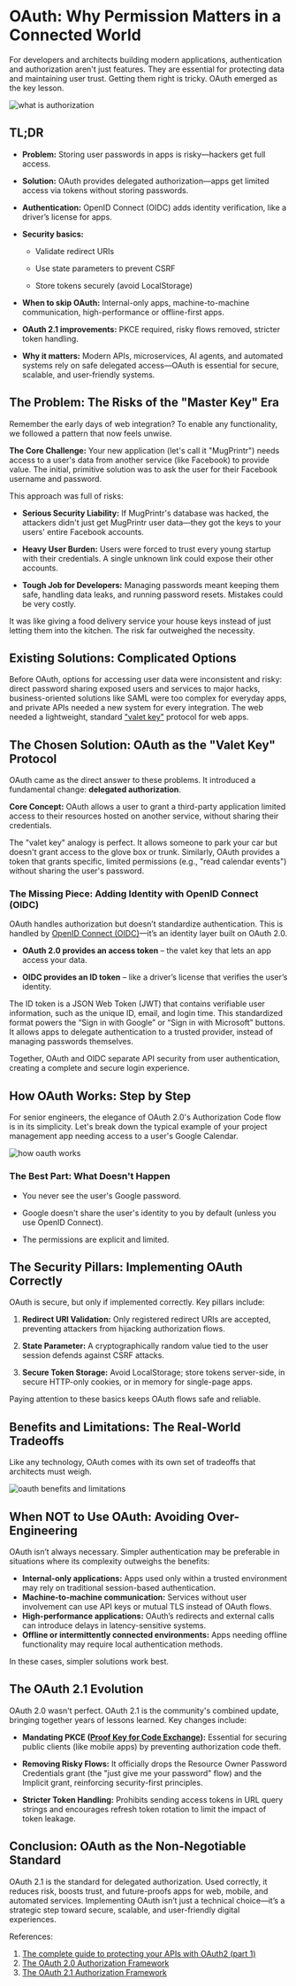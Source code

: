 # OAuth: Why Permission Matters in a Connected World

For developers and architects building modern applications, authentication and authorization aren't just features. They are essential for protecting data and maintaining user trust. Getting them right is tricky. OAuth emerged as the key lesson.

![what is authorization](./media/what-is-authorization.jpg)

## TL;DR

- **Problem:** Storing user passwords in apps is risky—hackers get full access.

- **Solution:** OAuth provides delegated authorization—apps get limited access via tokens without storing passwords.

- **Authentication:** OpenID Connect (OIDC) adds identity verification, like a driver’s license for apps.

- **Security basics:**
  - Validate redirect URIs

  - Use state parameters to prevent CSRF

  - Store tokens securely (avoid LocalStorage)

- **When to skip OAuth:** Internal-only apps, machine-to-machine communication, high-performance or offline-first apps.

- **OAuth 2.1 improvements:** PKCE required, risky flows removed, stricter token handling.

- **Why it matters:** Modern APIs, microservices, AI agents, and automated systems rely on safe delegated access—OAuth is essential for secure, scalable, and user-friendly systems.

## The Problem: The Risks of the "Master Key" Era

Remember the early days of web integration? To enable any functionality, we followed a pattern that now feels unwise.

**The Core Challenge:** Your new application (let's call it "MugPrintr") needs access to a user's data from another service (like Facebook) to provide value. The initial, primitive solution was to ask the user for their Facebook username and password.

This approach was full of risks:

- **Serious Security Liability:** If MugPrintr's database was hacked, the attackers didn't just get MugPrintr user data—they got the keys to your users' entire Facebook accounts.

- **Heavy User Burden:** Users were forced to trust every young startup with their  credentials. A single unknown link could expose their other accounts.

- **Tough Job for Developers:** Managing passwords meant keeping them safe, handling data leaks, and running password resets. Mistakes could be very costly.

It was like giving a food delivery service your house keys instead of just letting them into the kitchen. The risk far outweighed the necessity.

## Existing Solutions: Complicated Options

Before OAuth, options for accessing user data were inconsistent and risky: direct password sharing exposed users and services to major hacks, business-oriented solutions like SAML were too complex for everyday apps, and private APIs needed a new system for every integration. The web needed a lightweight, standard ["valet key"](https://carsmithmidlands.co.uk/blog/what-is-a-valet-key/) protocol for web apps.

## The Chosen Solution: OAuth as the "Valet Key" Protocol

OAuth came as the direct answer to these problems. It introduced a fundamental change: **delegated authorization**.

**Core Concept:** OAuth allows a user to grant a third-party application limited access to their resources hosted on another service, without sharing their credentials.

The "valet key" analogy is perfect. It allows someone to park your car but doesn't grant access to the glove box or trunk. Similarly, OAuth provides a token that grants specific, limited permissions (e.g., "read calendar events") without sharing the user's password.

### The Missing Piece: Adding Identity with OpenID Connect (OIDC)

OAuth handles authorization but doesn’t standardize authentication. This is handled by [OpenID Connect (OIDC)](https://developers.google.com/identity/openid-connect/openid-connect)—it’s an identity layer built on OAuth 2.0.

- **OAuth 2.0 provides an access token** – the valet key that lets an app access your data.

- **OIDC provides an ID token** – like a driver’s license that verifies the user’s identity.

The ID token is a JSON Web Token (JWT) that contains verifiable user information, such as the unique ID, email, and login time. This standardized format powers the “Sign in with Google” or “Sign in with Microsoft” buttons. It allows apps to delegate authentication to a trusted provider, instead of managing passwords themselves.

Together, OAuth and OIDC separate API security from user authentication, creating a complete and secure login experience.

## How OAuth Works: Step by Step

For senior engineers, the elegance of OAuth 2.0's Authorization Code flow is in its simplicity. Let's break down the typical example of your project management app needing access to a user's Google Calendar.

![how oauth works](./media/how_oauth_works.png)

### The Best Part: What Doesn't Happen

- You never see the user's Google password.

- Google doesn't share the user's identity to you by default (unless you use OpenID Connect).

- The permissions are explicit and limited.

## The Security Pillars: Implementing OAuth Correctly

OAuth is secure, but only if implemented correctly. Key pillars include:

1. **Redirect URI Validation:** Only registered redirect URIs are accepted, preventing attackers from hijacking authorization flows.

2. **State Parameter:** A cryptographically random value tied to the user session defends against CSRF attacks.

3. **Secure Token Storage:** Avoid LocalStorage; store tokens server-side, in secure HTTP-only cookies, or in memory for single-page apps.

Paying attention to these basics keeps OAuth flows safe and reliable.

## Benefits and Limitations: The Real-World Tradeoffs

Like any technology, OAuth comes with its own set of tradeoffs that architects must weigh.

![oauth benefits and limitations](./media/oauth_benefits_and_limitations.png)

## When NOT to Use OAuth: Avoiding Over-Engineering

OAuth isn’t always necessary. Simpler authentication may be preferable in situations where its complexity outweighs the benefits:

- **Internal-only applications:** Apps used only within a trusted environment may rely on traditional session-based authentication.
- **Machine-to-machine communication:** Services without user involvement can use API keys or mutual TLS instead of OAuth flows.
- **High-performance applications:** OAuth’s redirects and external calls can introduce delays in latency-sensitive systems.
- **Offline or intermittently connected environments:** Apps needing offline functionality may require local authentication methods.

In these cases, simpler solutions work best.

## The OAuth 2.1 Evolution

OAuth 2.0 wasn't perfect. OAuth 2.1 is the community's combined update, bringing together years of lessons learned. Key changes include:

- **Mandating PKCE ([Proof Key for Code Exchange](https://oauth.net/2/pkce/)):** Essential for securing public clients (like mobile apps) by preventing authorization code theft.

- **Removing Risky Flows:** It officially drops the Resource Owner Password Credentials grant (the "just give me your password" flow) and the Implicit grant, reinforcing security-first principles.

- **Stricter Token Handling:** Prohibits sending access tokens in URL query strings and encourages refresh token rotation to limit the impact of token leakage.

## Conclusion: OAuth as the Non-Negotiable Standard

OAuth 2.1 is the standard for delegated authorization. Used correctly, it reduces risk, boosts trust, and future-proofs apps for web, mobile, and automated services. Implementing OAuth isn’t just a technical choice—it’s a strategic step toward secure, scalable, and user-friendly digital experiences.

References:
1. [The complete guide to protecting your APIs with OAuth2 (part 1)](https://stackoverflow.blog/2022/12/22/the-complete-guide-to-protecting-your-apis-with-oauth2/)
2. [The OAuth 2.0 Authorization Framework](https://datatracker.ietf.org/doc/html/rfc6749)
3. [The OAuth 2.1 Authorization Framework](https://www.ietf.org/archive/id/draft-ietf-oauth-v2-1-09.html)